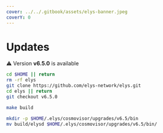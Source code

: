 ```yaml
---
cover: ../../.gitbook/assets/elys-banner.jpeg
coverY: 0
---
```


# Updates

⚠️ Version **v6.5.0** is available

```bash
cd $HOME || return
rm -rf elys
git clone https://github.com/elys-network/elys.git
cd elys || return
git checkout v6.5.0

make build

mkdir -p $HOME/.elys/cosmovisor/upgrades/v6.5/bin
mv build/elysd $HOME/.elys/cosmovisor/upgrades/v6.5/bin/
```
